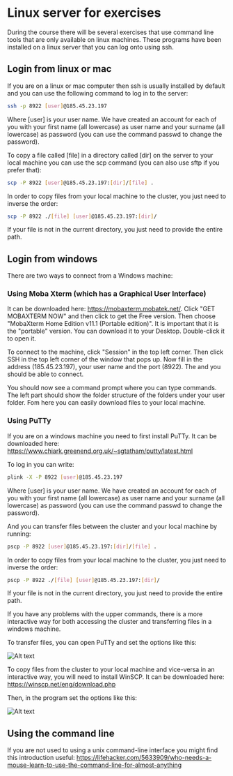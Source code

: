 # Linux server for exercises
During the course there will be several exercises that use command line tools that are only available on linux machines. These programs have been installed on a linux server that you can log onto using ssh.

## Login from linux or mac
 If you are on a linux or mac computer then ssh is usually installed by default and you can use the following command to log in to the server:

```bash
ssh -p 8922 [user]@185.45.23.197
```

Where [user] is your user name. We have created an account for each of you with your first name (all lowercase) as user name and your surname (all lowercase) as password (you can use the command passwd to change the password).

To copy a file called [file] in a directory called [dir] on the server to your local machine you can use the scp command (you can also use sftp if you prefer that):

```bash
scp -P 8922 [user]@185.45.23.197:[dir]/[file] .
```
In order to copy files from your local machine to the cluster, you just need to inverse the order:

```bash
scp -P 8922 ./[file] [user]@185.45.23.197:[dir]/
```

If your file is not in the current directory, you just need to provide the entire path.

## Login from windows

There are two ways to connect from a Windows machine:

### Using Moba Xterm (which has a Graphical User Interface)

It can be downloaded here: https://mobaxterm.mobatek.net/. Click "GET MOBAXTERM NOW" and then click to get the Free version. Then choose "MobaXterm Home Edition v11.1 (Portable edition)". It is important that it is the "portable" version. You can download it to your Desktop. Double-click it to open it.

To connect to the machine, click "Session" in the top left corner. Then click SSH in the top left corner of the window that pops up. Now fill in the address (185.45.23.197), your user name and the port (8922). The  and you should be able to connect.

You should now see a command prompt where you can type commands. The left part should show the folder structure of the folders under your user folder. Fom here you can easily download files to your local machine.

### Using PuTTy

If you are on a windows machine you need to first install PuTTy. It can be downloaded here:
https://www.chiark.greenend.org.uk/~sgtatham/putty/latest.html

To log in you can write:

```bash
plink -X -P 8922 [user]@185.45.23.197
```

Where [user] is your user name. We have created an account for each of you with your first name (all lowercase) as user name and your surname (all lowercase) as password (you can use the command passwd to change the password).

And you can transfer files between the cluster and your local machine by running:

```bash
pscp -P 8922 [user]@185.45.23.197:[dir]/[file] .
```

In order to copy files from your local machine to the cluster, you just need to inverse the order:

```bash
pscp -P 8922 ./[file] [user]@185.45.23.197:[dir]/
```

If your file is not in the current directory, you just need to provide the entire path.

If you have any problems with the upper commands, there is a more interactive way for both accessing the cluster and transferring files in a windows machine.

To transfer files, you can open PuTTy and set the options like this:

![Alt text](https://user-images.githubusercontent.com/38723379/51401061-30b1cf80-1b4a-11e9-8600-c3f11228ff91.png)

To copy files from the cluster to your local machine and vice-versa in an interactive way, you will need to install WinSCP. It can be downloaded here:
https://winscp.net/eng/download.php

Then, in the program set the options like this:

![Alt text](https://user-images.githubusercontent.com/38723379/51401251-94d49380-1b4a-11e9-8f07-7c58bc7238fb.png)


## Using the command line
If you are not used to using a unix command-line interface you might find this introduction useful:
https://lifehacker.com/5633909/who-needs-a-mouse-learn-to-use-the-command-line-for-almost-anything


